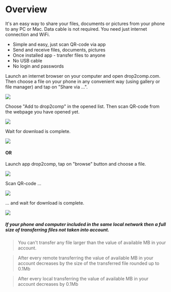 Overview
========

It's an easy way to share your files, documents or pictures from your phone to any PC or Mac. Data cable is not required. You need just internet connection and WiFi.

* Simple and easy, just scan QR-code via app
* Send and receive files, documents, pictures
* Once installed app - transfer files to anyone
* No USB cable
* No login and passwords

Launch an internet browser on your computer and open drop2comp.com. Then choose a file on your phone in any convenient way (using gallery or file manager) and tap on "Share via …".

![](http://drop2comp.com/images/img1m1.png)

Choose "Add to drop2comp" in the opened list. Then scan QR-code from the webpage you have opened yet.

![](http://drop2comp.com/images/img2.png)

Wait for download is complete.

![](http://drop2comp.com/images/img3.png)

#### OR

Launch app drop2comp, tap on "browse" button and choose a file.

![](http://drop2comp.com/images/img1m2.png)

Scan QR-code ...

![](http://drop2comp.com/images/img2.png)

... and wait for download is complete.

![](http://drop2comp.com/images/img3.png)

##### If your phone and computer included in the same local network then a full size of transferring files not taken into account.

> You can't transfer any file larger than the value of available MB in your account.



> After every remote transferring the value of available MB in your account decreases by the size of the transferred file rounded up to 0.1Mb

> After every local transferring the value of available MB in your account decreases by 0.1Mb
